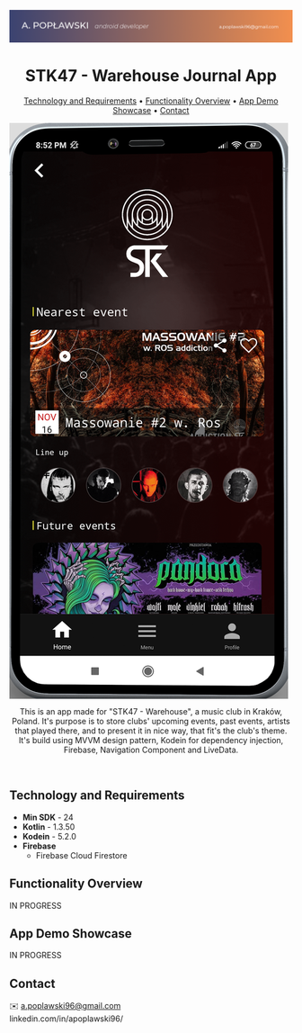 <a href="https://github.com/apoplawski96/projects-summary/blob/master/assets/header.png"><img src="https://github.com/apoplawski96/projects-summary/blob/master/assets/header.png"></a>

<h1 align="center">STK47 - Warehouse Journal App</h4>

<p align="center">
  <a href="#technology-and-requirements">Technology and Requirements</a> •
  <a href="#functionality-overview">Functionality Overview</a> •
  <a href="#app-demo-showcase">App Demo Showcase</a> •
  <a href="#contact">Contact</a>
</p>

<a href="https://github.com/apoplawski96/projects-summary/blob/master/stk_app.png">
<img align="center" src="https://github.com/apoplawski96/projects-summary/blob/master/stk_app.png" /></a>

<p align="center">This is an app made for "STK47 - Warehouse", a music club in Kraków, Poland.
It's purpose is to store clubs' upcoming events, past events, artists that played there, and to present it in nice way,
that fit's the club's theme. It's build using MVVM design pattern, Kodein for dependency injection, Firebase, Navigation Component and LiveData.<p>
</br>

## Technology and Requirements

* <b>Min SDK</b> - 24
* <b>Kotlin</b> - 1.3.50
* <b>Kodein</b> - 5.2.0
* <b>Firebase</b>
  - Firebase Cloud Firestore

## Functionality Overview

IN PROGRESS

  
## App Demo Showcase

IN PROGRESS
  
## Contact

✉️ a.poplawski96@gmail.com
<br>
linkedin.com/in/apoplawski96/

